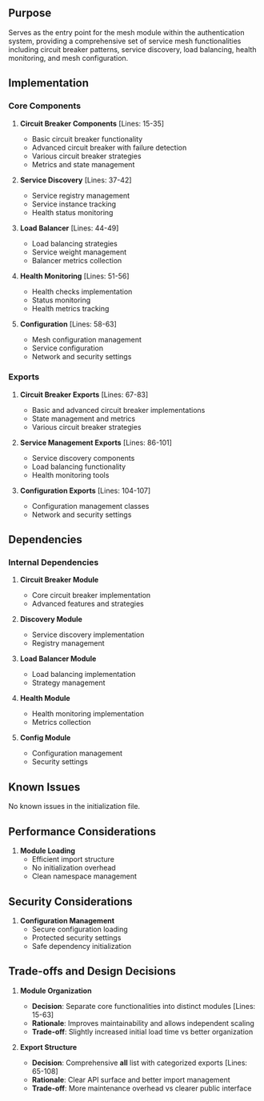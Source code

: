 ## Purpose

Serves as the entry point for the mesh module within the authentication system, providing a comprehensive set of service mesh functionalities including circuit breaker patterns, service discovery, load balancing, health monitoring, and mesh configuration.

## Implementation

### Core Components

1. **Circuit Breaker Components** [Lines: 15-35]

   - Basic circuit breaker functionality
   - Advanced circuit breaker with failure detection
   - Various circuit breaker strategies
   - Metrics and state management

2. **Service Discovery** [Lines: 37-42]

   - Service registry management
   - Service instance tracking
   - Health status monitoring

3. **Load Balancer** [Lines: 44-49]

   - Load balancing strategies
   - Service weight management
   - Balancer metrics collection

4. **Health Monitoring** [Lines: 51-56]

   - Health checks implementation
   - Status monitoring
   - Health metrics tracking

5. **Configuration** [Lines: 58-63]
   - Mesh configuration management
   - Service configuration
   - Network and security settings

### Exports

1. **Circuit Breaker Exports** [Lines: 67-83]

   - Basic and advanced circuit breaker implementations
   - State management and metrics
   - Various circuit breaker strategies

2. **Service Management Exports** [Lines: 86-101]

   - Service discovery components
   - Load balancing functionality
   - Health monitoring tools

3. **Configuration Exports** [Lines: 104-107]
   - Configuration management classes
   - Network and security settings

## Dependencies

### Internal Dependencies

1. **Circuit Breaker Module**

   - Core circuit breaker implementation
   - Advanced features and strategies

2. **Discovery Module**

   - Service discovery implementation
   - Registry management

3. **Load Balancer Module**

   - Load balancing implementation
   - Strategy management

4. **Health Module**

   - Health monitoring implementation
   - Metrics collection

5. **Config Module**
   - Configuration management
   - Security settings

## Known Issues

No known issues in the initialization file.

## Performance Considerations

1. **Module Loading**
   - Efficient import structure
   - No initialization overhead
   - Clean namespace management

## Security Considerations

1. **Configuration Management**
   - Secure configuration loading
   - Protected security settings
   - Safe dependency initialization

## Trade-offs and Design Decisions

1. **Module Organization**

   - **Decision**: Separate core functionalities into distinct modules [Lines: 15-63]
   - **Rationale**: Improves maintainability and allows independent scaling
   - **Trade-off**: Slightly increased initial load time vs better organization

2. **Export Structure**
   - **Decision**: Comprehensive **all** list with categorized exports [Lines: 65-108]
   - **Rationale**: Clear API surface and better import management
   - **Trade-off**: More maintenance overhead vs clearer public interface
